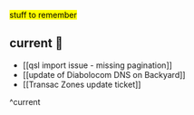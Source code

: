 <mark class='underline'>stuff to remember</mark>

## current 📓

- [[qsl import issue - missing pagination]]
- [[update of Diabolocom DNS on Backyard]]
- [[Transac Zones update ticket]]

^current
